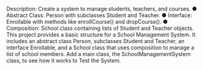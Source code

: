 Description: Create a system to manage students, teachers, and courses.
●
Abstract Class: Person with subclasses Student and Teacher.
●
Interface: Enrollable with methods like enrollCourse() and dropCourse().
●
Composition: School class containing lists of Student and Teacher objects.
This project provides a basic structure for a School Management System. It includes an abstract class Person, subclasses Student and Teacher, an interface Enrollable, and a School class that uses composition to manage a list of school members.
Add a main class, the SchoolManagementSystem class, to see how it works to Test the System.
